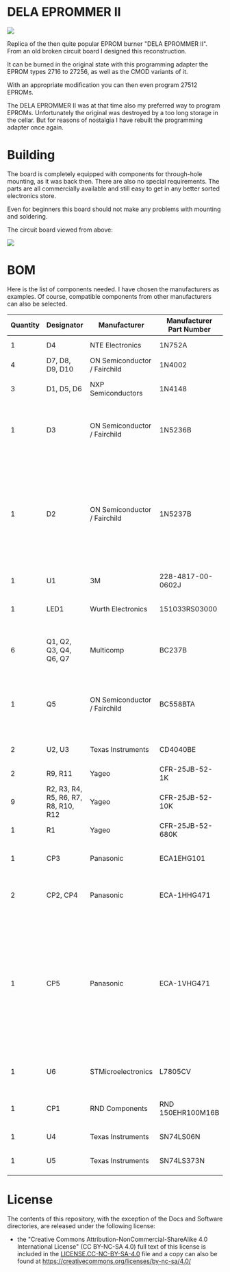 # DELA EPROMMER II

![](https://github.com/DL2DW/DELA-EPROMMER-II/blob/main/Images/DELA%20EPROMMER%20II.jpg)



Replica of the then quite popular EPROM burner "DELA EPROMMER II". From an old broken circuit board I designed this reconstruction. 

It can be burned in the original state with this programming adapter the EPROM types 2716 to 27256, as well as the CMOD variants of it.

With an appropriate modification you can then even program 27512 EPROMs.

The DELA EPROMMER II was at that time also my preferred way to program EPROMs. Unfortunately the original was destroyed by a too long storage in the cellar. But for reasons of nostalgia I have rebuilt the programming adapter once again.



# Building

The board is completely equipped with components for through-hole mounting, as it was back then. There are also no special requirements. The parts are all commercially available and still easy to get in any better sorted electronics store.

Even for beginners this board should not make any problems with mounting and soldering.

The circuit board viewed from above:

![](https://github.com/DL2DW/DELA-EPROMMER-II/blob/main/Images/DELA%20EPROMMER%20II%202.jpg)



# BOM

Here is the list of components needed. I have chosen the manufacturers as examples. Of course, compatible components from other manufacturers can also be selected.

| Quantity | Designator                            | Manufacturer                  | Manufacturer  Part Number | Description                                                  |
| -------- | ------------------------------------- | ----------------------------- | ------------------------- | ------------------------------------------------------------ |
| 1        | D4                                    | NTE  Electronics              | 1N752A                    | Zener  Diode 5.6V 1/2 Watt 5% Do-35 Case                     |
| 4        | D7,  D8, D9, D10                      | ON  Semiconductor / Fairchild | 1N4002                    | DIODE  GEN PURP 100V 1A DO41                                 |
| 3        | D1,  D5, D6                           | NXP  Semiconductors           | 1N4148                    | NEXPERIA  - 1N4148 - DIODE, 1N4148 AMMO-BOX 10K              |
| 1        | D3                                    | ON  Semiconductor / Fairchild | 1N5236B                   | FAIRCHILD  SEMICONDUCTOR     1N5236B       Zener Single Diode, 7.5 V, 500  mW, DO-35, 5 %, 2 Pins, 200 C |
| 1        | D2                                    | ON  Semiconductor / Fairchild | 1N5237B                   | ZENER  DIODE, 500mW, 8.2V, DO-35; Zener Voltage Vz Typ:8.2V; Power Dissipation  Pd:500mW; Diode Case Style:DO-35; Zener Tolerance :5%; No. of Pins:2Pins;  Operating Temperature Max:200 C; Packaging:Each; Breakdown Voltage:8.2V ;RoHS  Compliant: Yes |
| 1        | U1                                    | 3M                            | 228-4817-00-0602J         | CONN  IC DIP SOCKET ZIF 28POS GLD                            |
| 1        | LED1                                  | Wurth  Electronics            | 151033RS03000             | WURTH  ELEKTRONIK  151033RS03000  LED, 3MM,   RED, 2600MCD, 621NM |
| 6        | Q1,  Q2, Q3, Q4, Q6, Q7               | Multicomp                     | BC237B                    | MULTICOMP     BC237B      Bipolar (BJT) Single Transistor,  NPN, 45 V, 200 MHz, 350 mW, 100 mA, 290 |
| 1        | Q5                                    | ON  Semiconductor / Fairchild | BC558BTA                  | FAIRCHILD  SEMICONDUCTOR     BC558BTA       Bipolar (BJT) Single Transistor,  PNP, -30 V, 150 MHz, 500 mW, -100 mA, 200 hFE |
| 2        | U2,  U3                               | Texas  Instruments            | CD4040BE                  | Counter/Divider  Single 12-Bit Binary UP 16-Pin PDIP Tube    |
| 2        | R9,  R11                              | Yageo                         | CFR-25JB-52-1K            | RES  1K OHM 1/4W 5% AXIAL                                    |
| 9        | R2,  R3, R4, R5, R6, R7, R8, R10, R12 | Yageo                         | CFR-25JB-52-10K           | RES  10K OHM 1/4W 5% AXIAL                                   |
| 1        | R1                                    | Yageo                         | CFR-25JB-52-680K          | Res  680K Ohm 1/4W 5% Axial                                  |
| 1        | CP3                                   | Panasonic                     | ECA1EHG101                | Capacitor  100 uF 25 VDC, ECA1EHG101, Panasonic Automotive & Industrial Systems |
| 2        | CP2,  CP4                             | Panasonic                     | ECA-1HHG471               | Capacitor  470 uF 50 VDC, ECA1HHG471, Panasonic Automotive & Industrial Systems |
| 1        | CP5                                   | Panasonic                     | ECA-1VHG471               | ALUMINUM  ELECTROLYTIC CAPACITOR, 470UF, 35V, 20%, RADIAL; Product Range:NHG Series;  Capacitance:470 F; Capacitance Tolerance: 20%; Voltage Rating:35V;  Diameter:10mm; Capacitor Terminals:Radial Leaded; Packaging:Each; ESR:- ;RoHS  Compliant: Yes |
| 1        | U6                                    | STMicroelectronics            | L7805CV                   | STMICROELECTRONICS  - L7806CV - LINEAR VOLTAGE REGULATOR 5V TO-220-3 |
| 1        | CP1                                   | RND  Components               | RND  150EHR100M16B        | RND  150EHR100M16B - Kondensator, 10µF, 16V, 20%, RND Components |
| 1        | U4                                    | Texas  Instruments            | SN74LS06N                 | IC  INVERTER OPEN COL 6CH 14DIP                              |
| 1        | U5                                    | Texas  Instruments            | SN74LS373N                | Latch  Transparent 3-ST 8-CH D-Type 20-Pin PDIP Tube         |







# License

The contents of this repository, with the exception of the Docs and Software directories, are released under the following license:

- the "Creative Commons Attribution-NonCommercial-ShareAlike 4.0 International License" (CC BY-NC-SA 4.0) full text of this license is included in the [LICENSE.CC-NC-BY-SA-4.0](https://github.com/DL2DW/EasyGate1541/blob/main/LICENSE.CC-NC-BY-SA) file and a copy can also be found at https://creativecommons.org/licenses/by-nc-sa/4.0/
